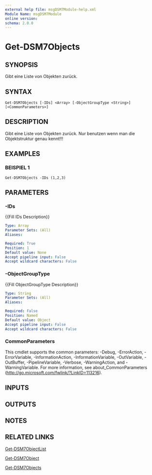```yaml
---
external help file: msgDSM7Module-help.xml
Module Name: msgDSM7Module
online version:
schema: 2.0.0
---
```


# Get-DSM7Objects

## SYNOPSIS
Gibt eine Liste von Objekten zurück.

## SYNTAX

```
Get-DSM7Objects [-IDs] <Array> [-ObjectGroupType <String>] [<CommonParameters>]
```

## DESCRIPTION
Gibt eine Liste von Objekten zurück.
Nur benutzen wenn man die Objektstruktur genau kennt!!!

## EXAMPLES

### BEISPIEL 1
```
Get-DSM7Objects -IDs (1,2,3)
```

## PARAMETERS

### -IDs
{{Fill IDs Description}}

```yaml
Type: Array
Parameter Sets: (All)
Aliases:

Required: True
Position: 1
Default value: None
Accept pipeline input: False
Accept wildcard characters: False
```

### -ObjectGroupType
{{Fill ObjectGroupType Description}}

```yaml
Type: String
Parameter Sets: (All)
Aliases:

Required: False
Position: Named
Default value: Object
Accept pipeline input: False
Accept wildcard characters: False
```

### CommonParameters
This cmdlet supports the common parameters: -Debug, -ErrorAction, -ErrorVariable, -InformationAction, -InformationVariable, -OutVariable, -OutBuffer, -PipelineVariable, -Verbose, -WarningAction, and -WarningVariable. For more information, see about_CommonParameters (http://go.microsoft.com/fwlink/?LinkID=113216).

## INPUTS

## OUTPUTS

## NOTES

## RELATED LINKS

[Get-DSM7ObjectList]()

[Get-DSM7Object]()

[Get-DSM7Objects]()

